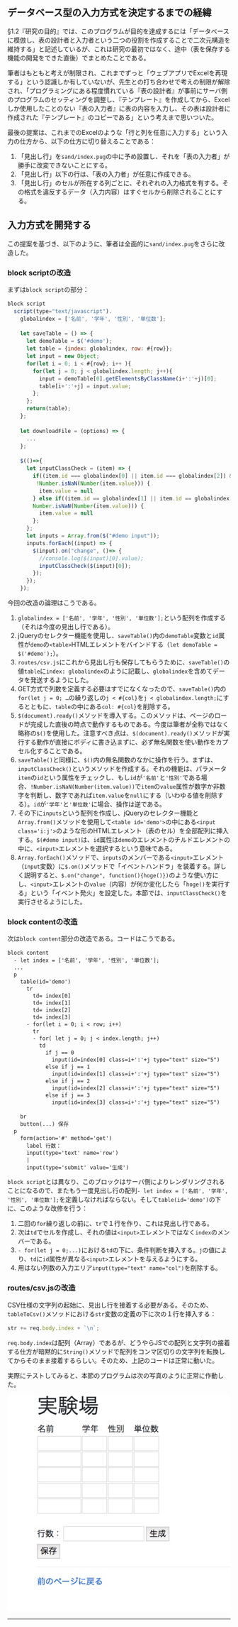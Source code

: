 ## データベース型の入力方式を決定するまでの経緯

§1.2『研究の目的』では、このプログラムが目的を達成するには「データベースに模倣し、表の設計者と入力者という二つの役割を作成することで二次元構造を維持する」と記述しているが、これは研究の最初ではなく、途中（表を保存する機能の開発をできた直後）でまとめたことである。

筆者はもともと考えが制限され、これまでずっと「ウェブアプリでExcelを再現する」という認識しか有していないが、先生との打ち合わせで考えの制限が解除され、「プログラミングにある程度慣れている『表の設計者』が事前にサーバ側のプログラムのセッティングを調整し、『テンプレート』を作成してから、Excelしか使用したことのない『表の入力者』に表の内容を入力し、その表は設計者に作成された『テンプレート』のコピーである」という考えまで思いついた。

最後の提案は、これまでのExcelのような「行と列を任意に入力する」という入力の仕方から、以下の仕方に切り替えることである：  

1. 「見出し行」を`sand/index.pug`の中に予め設置し、それを「表の入力者」が勝手に改変できないことにする。
2. 「見出し行」以下の行は、「表の入力者」が任意に作成できる。
3. 「見出し行」のセルが所在する列ごとに、それぞれの入力格式を有する。その格式を違反するデータ（入力内容）はすぐセルから削除されることにする。

## 入力方式を開発する

この提案を基づき、以下のように、筆者は全面的に`sand/index.pug`をさらに改造した。

### block scriptの改造

まずは`block script`の部分：

```javascript
block script
  script(type="text/javascript").
    globalindex = ['名前', '学年', '性別', '単位数'];

    let saveTable = () => { 
      let demoTable = $('#demo');
      let table = {index: globalindex, row: #{row}};
      let input = new Object;
      for(let i = 0; i < #{row}; i++ ){
        for(let j = 0; j < globalindex.length; j++){
          input = demoTable[0].getElementsByClassName(i+':'+j)[0];
          table[i+':'+j] = input.value;
        };
      };
      return(table);
    };

    let downloadFile = (options) => {
      ...
    };

    $(()=>{
      let inputClassCheck = (item) => {
        if((item.id === globalindex[0] || item.id === globalindex[2]) &&
         !Number.isNaN(Number(item.value))) {
          item.value = null
        } else if((item.id == globalindex[1] || item.id == globalindex[3]) && 
        Number.isNaN(Number(item.value))) {
          item.value = null
        };
      };
      let inputs = Array.from($("#demo input"));
      inputs.forEach((input) => {
        $(input).on("change", ()=> {
          //console.log($(input)[0].value);
          inputClassCheck($(input)[0]);
        });
      });
    });
```

今回の改造の論理はこうである。  

1. `globalindex = ['名前', '学年', '性別', '単位数'];`という配列を作成する（それは今度の見出し行である）。
2. jQueryのセレクター機能を使用し、`saveTable()`内の`demoTable`変数と`id`属性が`demo`の`<table>`HTMLエレメントをバインドする（`let demoTable = $('#demo');`）。
3. `routes/csv.js`にこれから見出し行も保存してもらうために、`saveTable()`の値`table`に`index: globalindex`のように記載し、`globalindex`を含めてデータを発送するようにした。
4. GET方式で列数を定義する必要はすでになくなったので、`saveTable()`内の`for(let j = 0; …`の繰り返しの`j < #{col}`を`j < globalindex.length;`にするとともに、`table`の中にある`col: #{col}`を削除する。
5. `$(document).ready()`メソッドを導入する。このメソッドは、ページのロードが完成した直後の時点で動作するものである。今度は筆者が全称ではなく略称の`$()`を使用した。注意すべき点は、`$(document).ready()`メソッドが実行する動作が直接にボディに書き込まずに、必ず無名関数を使い動作をカプセル化することである。
6. `saveTable()`と同様に、`$()`内の無名関数のなかに操作を行う。まずは、`inputClassCheck()`というメソッドを作成する。それの機能は、パラメータ`item`の`id`という属性をチェックし、もし`id`が`'名前'`と`'性別'`である場合、`!Number.isNaN(Number(item.value))`で`item`の`value`属性が数字か非数字を判断し、数字であれば`item.value`を`null`にする（いわゆる値を削除する）。`id`が`'学年'`と`'単位数'`に場合、操作は逆である。
7. その下に`inputs`という配列を作成し、jQueryのセレクター機能と`Array.from()`メソッドを使用して`<table id='demo'>`の中にある`<input class='i:j'>`のような形のHTMLエレメント（表のセル）を全部配列に挿入する。`$(#demo input)`は、`id`属性は`demo`のエレメントのチルドエレメントの中に、`<input>`エレメントを選択するという意味である。
8. `Array.forEach()`メソッドで、`inputs`のメンバーである`<input>`エレメント（`input`変数）に`$.on()`メソッドで「イベントハンドラ」を装着する。詳しく説明すると、`$.on("change", function(){hoge()})`のような使い方にし、`<input>`エレメントの`value`（内容）が何か変化したら「`hoge()`を実行する」という「イベント発火」を設定した。本節では、`inputClassCheck()`を実行させるようにした。

### block contentの改造

次は`block content`部分の改造である。コードはこうである。

```jade
block content
  - let index = ['名前', '学年', '性別', '単位数'];
  ...
  p
    table(id='demo')
      tr
        td= index[0]
        td= index[1]
        td= index[2]
        td= index[3]
      - for(let i = 0; i < row; i++)
        tr
        - for( let j = 0; j < index.length; j++)
          td
            if j == 0
              input(id=index[0] class=i+':'+j type="text" size="5")
            else if j == 1
              input(id=index[1] class=i+':'+j type="text" size="5")
            else if j == 2
              input(id=index[2] class=i+':'+j type="text" size="5")
            else if j == 3
              input(id=index[3] class=i+':'+j type="text" size="5")
              
    br
    button(...) 保存
  p
    form(action='#' method='get')
      label 行数：
      input(type='text' name='row')
      | 
      input(type='submit' value='生成')
```

`block script`とは異なり、このブロックはサーバ側によりレンダリングされることになるので、またもう一度見出し行の配列`- let index = ['名前', '学年', '性別', '単位数'];`を定義しなければならない。そして`table(id='demo')`の下に、このような改修を行う：  

1. 二回の`for`繰り返しの前に、`tr`で１行を作り、これは見出し行である。
2. 次は`td`でセルを作成し、それの値は`<input>`エレメントではなく`index`のメンバーである。
3. `- for(let j = 0;...)`における`td`の下に、条件判断を挿入する。`j`の値により、`td`に`id`属性が異なる`<input>`エレメントを与えるようにする。
4. 用はない列数の入力エリア`input(type="text" name="col")`を削除する。

### routes/csv.jsの改造

CSV仕様の文字列の起始に、見出し行を接着する必要がある。そのため、`tableToCsv()`メソッドにおける`str`変数の定義の下に次の１行を挿入する：  

```javascript
str += req.body.index + `\n`;
```

`req.body.index`は配列（Array）であるが、どうやらJSでの配列と文字列の接着する仕方が暗黙的に`String()`メソッドで配列をコンマ区切りの文字列を転換してからそのまま接着するらしい。そのため、上記のコードは正常に動いた。

実際にテストしてみると、本節のプログラムは次の写真のように正常に作動した。

![181029-01](/public/images/181029-01.png)

***
